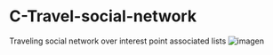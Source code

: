 # C-Travel-social-network
Traveling social network over interest point associated lists
![imagen](https://github.com/vvaldesc/C-Travel-social-network/assets/124901115/dd20d522-e969-4b20-9284-1eb671a8e840)
